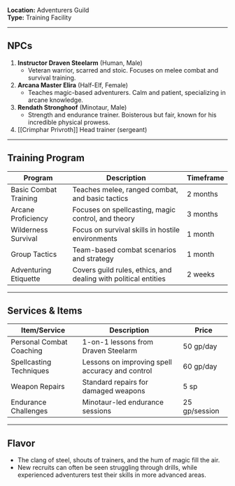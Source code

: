 **Location:** Adventurers Guild  
**Type:** Training Facility

---

## NPCs

1. **Instructor Draven Steelarm** (Human, Male)
    - Veteran warrior, scarred and stoic. Focuses on melee combat and survival training.
2. **Arcana Master Elira** (Half-Elf, Female)
    - Teaches magic-based adventurers. Calm and patient, specializing in arcane knowledge.
3. **Rendath Stronghoof** (Minotaur, Male)
    - Strength and endurance trainer. Boisterous but fair, known for his incredible physical prowess.
4. [[Crimphar Privroth]]
		Head trainer (sergeant)
---

## Training Program

|Program|Description|Timeframe|
|---|---|---|
|Basic Combat Training|Teaches melee, ranged combat, and basic tactics|2 months|
|Arcane Proficiency|Focuses on spellcasting, magic control, and theory|3 months|
|Wilderness Survival|Focus on survival skills in hostile environments|1 month|
|Group Tactics|Team-based combat scenarios and strategy|1 month|
|Adventuring Etiquette|Covers guild rules, ethics, and dealing with political entities|2 weeks|

---

## Services & Items

| Item/Service             | Description                                         | Price         |
| ------------------------ | --------------------------------------------------- | ------------- |
| Personal Combat Coaching | 1-on-1 lessons from Draven Steelarm                 | 50 gp/day     |
| Spellcasting Techniques  | Lessons on improving spell accuracy and control     | 60 gp/day     |
| Weapon Repairs           | Standard repairs for damaged weapons                | 5 sp          |
| Endurance Challenges     | Minotaur-led endurance sessions                     | 25 gp/session |

---

## Flavor

- The clang of steel, shouts of trainers, and the hum of magic fill the air.
- New recruits can often be seen struggling through drills, while experienced adventurers test their skills in more advanced areas.